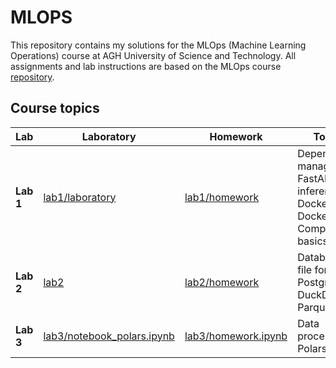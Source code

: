 # MLOPS

This repository contains my solutions for the MLOps (Machine Learning Operations) course at AGH University of Science and Technology.
All assignments and lab instructions are based on the MLOps course [repository](https://github.com/j-adamczyk/MLOps_course_AGH).

## Course topics

| Lab | Laboratory | Homework | Topics |
|-------|-------------|-----------|--------|
| **Lab 1** | [lab1/laboratory](./lab1/laboratory) | [lab1/homework](./lab1/homework) | Dependency management, FastAPI inference<br> Docker and Docker-Compose basics |
| **Lab 2** | [lab2](./lab2) | [lab2/homework](./lab2/homework.ipynb) | Databases & file formats - PostgreSQL, DuckDB, Parquet |
| **Lab 3** | [lab3/notebook_polars.ipynb](./lab3/notebook_polars.ipynb) | [lab3/homework.ipynb](./lab3/homework.ipynb) | Data processing - Polars|

